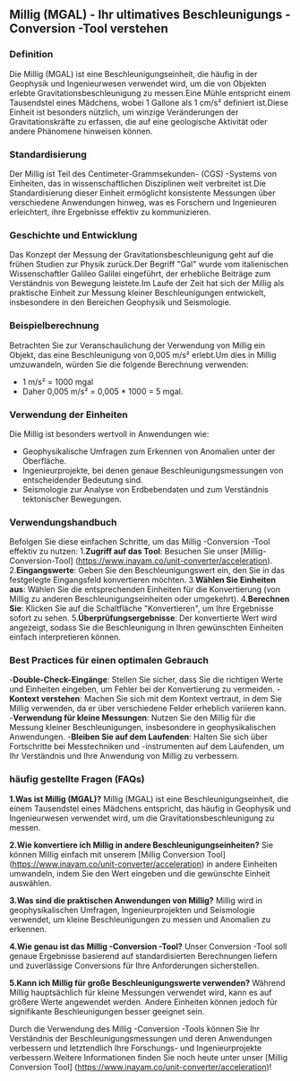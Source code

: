 ## Millig (MGAL) - Ihr ultimatives Beschleunigungs -Conversion -Tool verstehen

### Definition
Die Millig (MGAL) ist eine Beschleunigungseinheit, die häufig in der Geophysik und Ingenieurwesen verwendet wird, um die von Objekten erlebte Gravitationsbeschleunigung zu messen.Eine Mühle entspricht einem Tausendstel eines Mädchens, wobei 1 Gallone als 1 cm/s² definiert ist.Diese Einheit ist besonders nützlich, um winzige Veränderungen der Gravitationskräfte zu erfassen, die auf eine geologische Aktivität oder andere Phänomene hinweisen können.

### Standardisierung
Der Millig ist Teil des Centimeter-Grammsekunden- (CGS) -Systems von Einheiten, das in wissenschaftlichen Disziplinen weit verbreitet ist.Die Standardisierung dieser Einheit ermöglicht konsistente Messungen über verschiedene Anwendungen hinweg, was es Forschern und Ingenieuren erleichtert, ihre Ergebnisse effektiv zu kommunizieren.

### Geschichte und Entwicklung
Das Konzept der Messung der Gravitationsbeschleunigung geht auf die frühen Studien zur Physik zurück.Der Begriff "Gal" wurde vom italienischen Wissenschaftler Galileo Galilei eingeführt, der erhebliche Beiträge zum Verständnis von Bewegung leistete.Im Laufe der Zeit hat sich der Millig als praktische Einheit zur Messung kleiner Beschleunigungen entwickelt, insbesondere in den Bereichen Geophysik und Seismologie.

### Beispielberechnung
Betrachten Sie zur Veranschaulichung der Verwendung von Millig ein Objekt, das eine Beschleunigung von 0,005 m/s² erlebt.Um dies in Millig umzuwandeln, würden Sie die folgende Berechnung verwenden:
- 1 m/s² = 1000 mgal
- Daher 0,005 m/s² = 0,005 * 1000 = 5 mgal.

### Verwendung der Einheiten
Die Millig ist besonders wertvoll in Anwendungen wie:
- Geophysikalische Umfragen zum Erkennen von Anomalien unter der Oberfläche.
- Ingenieurprojekte, bei denen genaue Beschleunigungsmessungen von entscheidender Bedeutung sind.
- Seismologie zur Analyse von Erdbebendaten und zum Verständnis tektonischer Bewegungen.

### Verwendungshandbuch
Befolgen Sie diese einfachen Schritte, um das Millig -Conversion -Tool effektiv zu nutzen:
1.**Zugriff auf das Tool**: Besuchen Sie unser [Millig-Conversion-Tool] (https://www.inayam.co/unit-converter/acceleration).
2.**Eingangswerte**: Geben Sie den Beschleunigungswert ein, den Sie in das festgelegte Eingangsfeld konvertieren möchten.
3.**Wählen Sie Einheiten aus**: Wählen Sie die entsprechenden Einheiten für die Konvertierung (von Millig zu anderen Beschleunigungseinheiten oder umgekehrt).
4.**Berechnen Sie**: Klicken Sie auf die Schaltfläche "Konvertieren", um Ihre Ergebnisse sofort zu sehen.
5.**Überprüfungsergebnisse**: Der konvertierte Wert wird angezeigt, sodass Sie die Beschleunigung in Ihren gewünschten Einheiten einfach interpretieren können.

### Best Practices für einen optimalen Gebrauch
-**Double-Check-Eingänge**: Stellen Sie sicher, dass Sie die richtigen Werte und Einheiten eingeben, um Fehler bei der Konvertierung zu vermeiden.
-**Kontext verstehen**: Machen Sie sich mit dem Kontext vertraut, in dem Sie Millig verwenden, da er über verschiedene Felder erheblich variieren kann.
-**Verwendung für kleine Messungen**: Nutzen Sie den Millig für die Messung kleiner Beschleunigungen, insbesondere in geophysikalischen Anwendungen.
-**Bleiben Sie auf dem Laufenden**: Halten Sie sich über Fortschritte bei Messtechniken und -instrumenten auf dem Laufenden, um Ihr Verständnis und Ihre Anwendung von Millig zu verbessern.

### häufig gestellte Fragen (FAQs)

**1.Was ist Millig (MGAL)?**
Millig (MGAL) ist eine Beschleunigungseinheit, die einem Tausendstel eines Mädchens entspricht, das häufig in Geophysik und Ingenieurwesen verwendet wird, um die Gravitationsbeschleunigung zu messen.

**2.Wie konvertiere ich Millig in andere Beschleunigungseinheiten?**
Sie können Millig einfach mit unserem [Millig Conversion Tool] (https://www.inayam.co/unit-converter/acceleration) in andere Einheiten umwandeln, indem Sie den Wert eingeben und die gewünschte Einheit auswählen.

**3.Was sind die praktischen Anwendungen von Millig?**
Millig wird in geophysikalischen Umfragen, Ingenieurprojekten und Seismologie verwendet, um kleine Beschleunigungen zu messen und Anomalien zu erkennen.

**4.Wie genau ist das Millig -Conversion -Tool?**
Unser Conversion -Tool soll genaue Ergebnisse basierend auf standardisierten Berechnungen liefern und zuverlässige Conversions für Ihre Anforderungen sicherstellen.

**5.Kann ich Millig für große Beschleunigungswerte verwenden?**
Während Millig hauptsächlich für kleine Messungen verwendet wird, kann es auf größere Werte angewendet werden. Andere Einheiten können jedoch für signifikante Beschleunigungen besser geeignet sein.

Durch die Verwendung des Millig -Conversion -Tools können Sie Ihr Verständnis der Beschleunigungsmessungen und deren Anwendungen verbessern und letztendlich Ihre Forschungs- und Ingenieurprojekte verbessern.Weitere Informationen finden Sie noch heute unter unser [Millig Conversion Tool] (https://www.inayam.co/unit-converter/acceleration)!